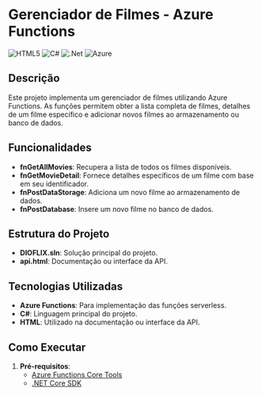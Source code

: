 # Gerenciador de Filmes - Azure Functions
![HTML5](https://img.shields.io/badge/html5-%23E34F26.svg?style=for-the-badge&logo=html5&logoColor=white)
![C#](https://img.shields.io/badge/c%23-%23239120.svg?style=for-the-badge&logo=csharp&logoColor=white)
![.Net](https://img.shields.io/badge/.NET-5C2D91?style=for-the-badge&logo=.net&logoColor=white)
![Azure](https://img.shields.io/badge/azure-%230072C6.svg?style=for-the-badge&logo=microsoftazure&logoColor=white)
 
## Descrição
Este projeto implementa um gerenciador de filmes utilizando Azure Functions. As funções permitem obter a lista completa de filmes, detalhes de um filme específico e adicionar novos filmes ao armazenamento ou banco de dados.

## Funcionalidades
- **fnGetAllMovies**: Recupera a lista de todos os filmes disponíveis.
- **fnGetMovieDetail**: Fornece detalhes específicos de um filme com base em seu identificador.
- **fnPostDataStorage**: Adiciona um novo filme ao armazenamento de dados.
- **fnPostDatabase**: Insere um novo filme no banco de dados.

## Estrutura do Projeto
- **DIOFLIX.sln**: Solução principal do projeto.
- **api.html**: Documentação ou interface da API.

## Tecnologias Utilizadas
- **Azure Functions**: Para implementação das funções serverless.
- **C#**: Linguagem principal do projeto.
- **HTML**: Utilizado na documentação ou interface da API.

## Como Executar
1. **Pré-requisitos**:
   - [Azure Functions Core Tools](https://docs.microsoft.com/azure/azure-functions/functions-run-local)
   - [.NET Core SDK](https://dotnet.microsoft.com/download)
